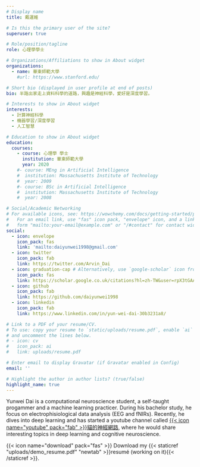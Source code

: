 ```yaml
---
# Display name
title: 戴運維

# Is this the primary user of the site?
superuser: true

# Role/position/tagline
role: 心理學學士

# Organizations/Affiliations to show in About widget
organizations:
  - name: 華東師範大學
    #url: https://www.stanford.edu/

# Short bio (displayed in user profile at end of posts)
bio: 半路出家走上資料科學的道路，興趣是神經科學，愛好是深度學習。

# Interests to show in About widget
interests:
  - 計算神經科學
  - 機器學習/深度學習
  - 人工智慧

# Education to show in About widget
education:
  courses:
    - course: 心理學 學士
      institution: 華東師範大學
      year: 2020
    #- course: MEng in Artificial Intelligence
    #  institution: Massachusetts Institute of Technology
    #  year: 2009
    #- course: BSc in Artificial Intelligence
    #  institution: Massachusetts Institute of Technology
    #  year: 2008

# Social/Academic Networking
# For available icons, see: https://wowchemy.com/docs/getting-started/page-builder/#icons
#   For an email link, use "fas" icon pack, "envelope" icon, and a link in the
#   form "mailto:your-email@example.com" or "/#contact" for contact widget.
social:
  - icon: envelope
    icon_pack: fas
    link: 'mailto:daiyunwei1998@gmail.com'
  - icon: twitter
    icon_pack: fab
    link: https://twitter.com/Arvin_Dai
  - icon: graduation-cap # Alternatively, use `google-scholar` icon from `ai` icon pack
    icon_pack: fas
    link: https://scholar.google.co.uk/citations?hl=zh-TW&user=rpX3tGAAAAAJ
  - icon: github
    icon_pack: fab
    link: https://github.com/daiyunwei1998
  - icon: linkedin
    icon_pack: fab
    link: https://www.linkedin.com/in/yun-wei-dai-30b3231a8/

# Link to a PDF of your resume/CV.
# To use: copy your resume to `static/uploads/resume.pdf`, enable `ai` icons in `params.toml`,
# and uncomment the lines below.
# - icon: cv
#   icon_pack: ai
#   link: uploads/resume.pdf

# Enter email to display Gravatar (if Gravatar enabled in Config)
email: ''

# Highlight the author in author lists? (true/false)
highlight_name: true
---
```


Yunwei Dai is a computational neuroscience student, a self-taught progammer and a machine learning practicer. During his bachelor study, he focus on electrophisiological data analysis (EEG and fNIRs). Recently, he dives into deep learning and has started a youtube channel called  [{{< icon name="youtube" pack="fab" >}}貓的神經網路](https://www.youtube.com/@neuralneko), where he would share interesting topics in deep learning and cognitive neuroscience.


{{< icon name="download" pack="fas" >}} Download my {{< staticref "uploads/demo_resume.pdf" "newtab" >}}resumé (working on it){{< /staticref >}}.
